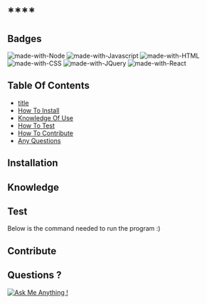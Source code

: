 
# ****

## Badges
![made-with-Node](https://img.shields.io/badge/Made%20With-Node-brightgreen) 
![made-with-Javascript](https://img.shields.io/badge/Made%20With-Javascript-yellow) 
![made-with-HTML](https://img.shields.io/badge/Made%20With-HTML-orange) 
![made-with-CSS](https://img.shields.io/badge/Made%20With-CSS-blue) 
![made-with-JQuery](https://img.shields.io/badge/Made%20With-JQuery-black) 
![made-with-React](https://img.shields.io/badge/Made%20With-React-blue) 

## Table Of Contents
- [title](#Title)
- [How To Install](#Installation)
- [Knowledge Of Use](#Knowledge)
- [How To Test](#Use)
- [How To Contribute](#Contribute)
- [Any Questions](#Questions)

## Installation
  > 

## Knowledge
  

## Test
  Below is the command needed to run the program :)
  > 

## Contribute
  

## Questions ?

[![Ask Me Anything !](https://img.shields.io/badge/Ask%20me-anything-1abc9c.svg)](https://GitHub.com/Naereen/ama)


